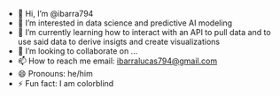 - 👋 Hi, I’m @ibarra794
- 👀 I’m interested in data science and predictive AI modeling
- 🌱 I’m currently learning how to interact with an API to pull data and to use said data to derive insigts and create visualizations
- 💞️ I’m looking to collaborate on ...
- 📫 How to reach me email: ibarralucas794@gmail.com
- 😄 Pronouns: he/him
- ⚡ Fun fact: I am colorblind

<!---
ibarra794/ibarra794 is a ✨ special ✨ repository because its `README.md` (this file) appears on your GitHub profile.
You can click the Preview link to take a look at your changes.
--->
